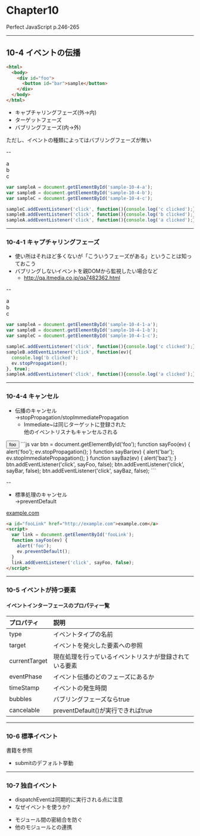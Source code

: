 # Chapter10
Perfect JavaScript p.246-265

---

## 10-4 イベントの伝播

```html
<html>
  <body>
    <div id="foo">
      <button id="bar">sample</button>
    </div>
  </body>
</html>
```

* キャプチャリングフェーズ(外→内)
* ターゲットフェーズ
* バブリングフェーズ(内→外)

ただし、イベントの種類によってはバブリングフェーズが無い

--

<div class="sample" id="sample-10-4-a">
  a
  <div id="sample-10-4-b">
    b
    <div id="sample-10-4-c">
      c
    </div>
  </div>
</div>

```js
var sampleA = document.getElementById('sample-10-4-a');
var sampleB = document.getElementById('sample-10-4-b');
var sampleC = document.getElementById('sample-10-4-c');

sampleC.addEventListener('click', function(){console.log('c clicked');});
sampleB.addEventListener('click', function(){console.log('b clicked');});
sampleA.addEventListener('click', function(){console.log('a clicked');});
```

---

### 10-4-1 キャプチャリングフェーズ

* 使い所はそれほど多くないが「こういうフェーズがある」ということは知っておこう
* バブリングしないイベントを親DOMから監視したい場合など
  - http://qa.itmedia.co.jp/qa7482362.html

--

<div class="sample" id="sample-10-4-1-a">
  a
  <div id="sample-10-4-1-b">
    b
    <div id="sample-10-4-1-c">
      c
    </div>
  </div>
</div>

```js
var sampleA = document.getElementById('sample-10-4-1-a');
var sampleB = document.getElementById('sample-10-4-1-b');
var sampleC = document.getElementById('sample-10-4-1-c');

sampleC.addEventListener('click', function(){console.log('c clicked');});
sampleB.addEventListener('click', function(ev){
  console.log('b clicked');
  ev.stopPropagation();
}, true);
sampleA.addEventListener('click', function(){console.log('a clicked');});

```

---

### 10-4-4 キャンセル

* 伝播のキャンセル<br>→stopPropagation/stopImmediatePropagation
  - Immediate~は同じターゲットに登録された<br>他のイベントリスナもキャンセルされる

<input type="button" id="foo" value="foo" />
```js
var btn = document.getElementById('foo');
function sayFoo(ev) {
  alert('foo');
  ev.stopPropagation();
}
function sayBar(ev) {
  alert('bar');
  ev.stopImmediatePropagation();
}
function sayBaz(ev) {
  alert('baz');
}
btn.addEventListener('click', sayFoo, false);
btn.addEventListener('click', sayBar, false);
btn.addEventListener('click', sayBaz, false);
```

--

* 標準処理のキャンセル<br>→preventDefault

<a id="fooLink" href="http://example.com">example.com</a>
```html
<a id="fooLink" href="http://example.com">example.com</a>
<script>
  var link = document.getElementById('fooLink');
  function sayFoo(ev) {
    alert('foo');
    ev.preventDefault();
  }
  link.addEventListener('click', sayFoo, false);
</script>
```

---

### 10-5 イベントが持つ要素

#### イベントインターフェースのプロパティ一覧

| プロパティ | 説明 |
| :-- | :-- |
| type | イベントタイプの名前 |
| target | イベントを発火した要素への参照 |
| currentTarget | 現在処理を行っているイベントリスナが登録されている要素 |
| eventPhase | イベント伝播のどのフェーズにあるか |
| timeStamp | イベントの発生時間 |
| bubbles | バブリングフェーズならtrue |
| cancelable | preventDefault()が実行できればtrue |

---

### 10-6 標準イベント

書籍を参照

* submitのデフォルト挙動

---

### 10-7 独自イベント

* dispatchEventは同期的に実行される点に注意
* なぜイベントを使うか?
 - モジュール間の密結合を防ぐ
 - 他のモジュールとの連携
